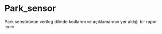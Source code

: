 # Park_sensor
Park sensörünün verilog dilinde kodlarını ve açıklamarının yer aldığı bir rapor içerir
